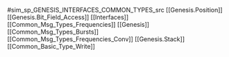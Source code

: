 #sim_sp_GENESIS_INTERFACES_COMMON_TYPES_src
[[Genesis.Position]]
[[Genesis.Bit_Field_Access]]
[[Interfaces]]
[[Common_Msg_Types_Frequencies]]
[[Genesis]]
[[Common_Msg_Types_Bursts]]
[[Common_Msg_Types_Frequencies_Conv]]
[[Genesis.Stack]]
[[Common_Basic_Type_Write]]
